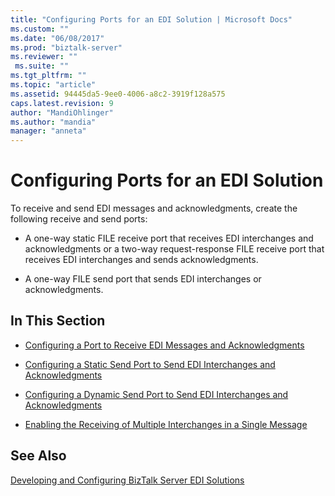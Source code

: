 ```yaml
---
title: "Configuring Ports for an EDI Solution | Microsoft Docs"
ms.custom: ""
ms.date: "06/08/2017"
ms.prod: "biztalk-server"
ms.reviewer: ""
 ms.suite: ""
ms.tgt_pltfrm: ""
ms.topic: "article"
ms.assetid: 94445da5-9ee0-4006-a8c2-3919f128a575
caps.latest.revision: 9
author: "MandiOhlinger"
ms.author: "mandia"
manager: "anneta"
---
```

# Configuring Ports for an EDI Solution
To receive and send EDI messages and acknowledgments, create the following receive and send ports:  
  
-   A one-way static FILE receive port that receives EDI interchanges and acknowledgments or a two-way request-response FILE receive port that receives EDI interchanges and sends acknowledgments.  
  
-   A one-way FILE send port that sends EDI interchanges or acknowledgments.  
  
## In This Section  
  
-   [Configuring a Port to Receive EDI Messages and Acknowledgments](../core/configuring-a-port-to-receive-edi-messages-and-acknowledgments.md)  
  
-   [Configuring a Static Send Port to Send EDI Interchanges and Acknowledgments](../core/configuring-a-static-send-port-to-send-edi-interchanges-and-acknowledgments.md)  
  
-   [Configuring a Dynamic Send Port to Send EDI Interchanges and Acknowledgments](../core/configuring-a-dynamic-send-port-to-send-edi-interchanges-and-acknowledgments.md)  
  
-   [Enabling the Receiving of Multiple Interchanges in a Single Message](../core/enabling-the-receiving-of-multiple-interchanges-in-a-single-message.md)  
  
## See Also  
 [Developing and Configuring BizTalk Server EDI Solutions](../core/developing-and-configuring-biztalk-server-edi-solutions.md)